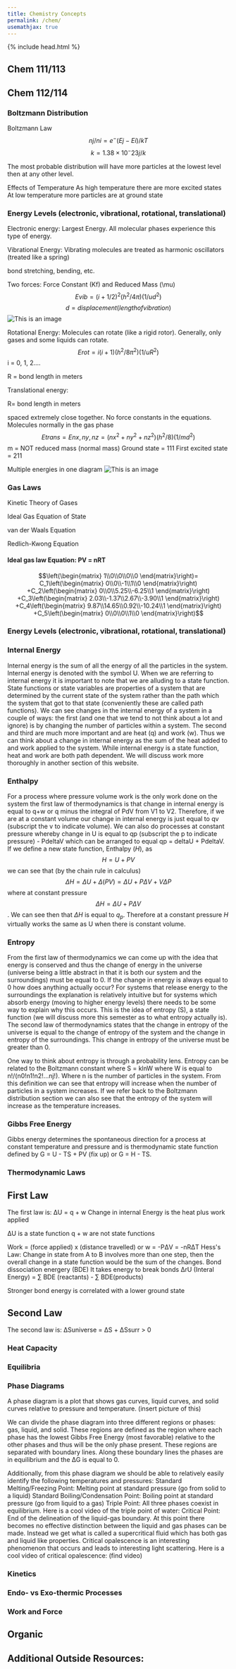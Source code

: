 ```yaml
---
title: Chemistry Concepts
permalink: /chem/  
usemathjax: true
---
```

{% include head.html %}

## Chem 111/113  


## Chem 112/114
 

### Boltzmann Distribution
Boltzmann Law
$$nj/ni = e^-(Ej-Ei)/kT$$
$$k=1.38 × 10^-23 j/k$$

The most probable distribution will have more particles at the
lowest level then at any other level.

Effects of Temperature
As high temperature there are more excited states
At low temperature more particles are at ground state



### Energy Levels (electronic, vibrational, rotational, translational)
Electronic energy:
Largest Energy. All molecular phases experience this type of energy.


Vibrational Energy:
Vibrating molecules are treated as harmonic oscillators (treated like a spring)



bond stretching, bending, etc.

Two forces: Force Constant (Kf) and Reduced Mass (\mu)
$$Evib = (i + 1/2)^2 (h^2/4π)(1/ud^2)$$
$$d = displacement (length of vibration)$$
![This is an image](https://www.google.com/imgres?imgurl=https%3A%2F%2Fi.stack.imgur.com%2FfZGnb.png&imgrefurl=https%3A%2F%2Fchemistry.stackexchange.com%2Fquestions%2F28287%2Flennard-jones-potential-and-vibrational-energy-level-diagram-explanation&tbnid=UYmZ6uh7GJI5iM&vet=12ahUKEwjQ-pmP_vP4AhXprnIEHbfBB_IQMygGegUIARDkAQ..i&docid=h-isnXSUwXSflM&w=2828&h=2612&q=vibrational%20energy&client=firefox-b-1-d&ved=2ahUKEwjQ-pmP_vP4AhXprnIEHbfBB_IQMygGegUIARDkAQ)

Rotational Energy:
Molecules can rotate (like a rigid rotor). Generally, only gases and some liquids can rotate.
$$Erot = i(i+1)(h^2/8π^2)(1/uR^2)$$
i = 0, 1, 2....

R = bond length in meters

Translational energy:

R= bond length in meters

spaced extremely close together. No force constants in the equations. Molecules normally in the gas phase  
$$Etrans = Enx,ny,nz = (nx^2 + ny^2 + nz^2)(h^2/8)(1/md^2)$$
m = NOT reduced mass (normal mass)
Ground state = 111
First excited state = 211

Multiple energies in one diagram
![This is an image](https://www.google.com/imgres?imgurl=https%3A%2F%2Fchem.libretexts.org%2F%40api%2Fdeki%2Ffiles%2F125629%2FCNX_UPhysics_42_02_Trans.jpg%3Frevision%3D1&imgrefurl=https%3A%2F%2Fchem.libretexts.org%2FCourses%2FBethuneCookman_University%2FBCU%253A_CH_332_Physical_Chemistry_II%2FText%2F13%253A_Molecular_Spectroscopy%2F13-06._Electronic_Spectra_Contain_Electronic_Vibrational_and_Rotational_Information&tbnid=1Boq4CRjMTbqrM&vet=12ahUKEwjQ-pmP_vP4AhXprnIEHbfBB_IQMygRegUIARD6AQ..i&docid=Gm0WmqY7WU7ygM&w=441&h=418&q=vibrational%20energy&client=firefox-b-1-d&ved=2ahUKEwjQ-pmP_vP4AhXprnIEHbfBB_IQMygRegUIARD6AQ)
### Gas Laws
Kinetic Theory of Gases



Ideal Gas Equation of State



van der Waals Equation



Redlich-Kwong Equation


#### Ideal gas law Equation: PV = nRT
$$\left(\begin{matrix}
1\\0\\0\\0\\0
\end{matrix}\right)=
C_1\left(\begin{matrix}
0\\0\\-1\\1\\0
\end{matrix}\right)
+C_2\left(\begin{matrix}
0\\0\\5.25\\-6.25\\1
\end{matrix}\right)
+C_3\left(\begin{matrix}
2.03\\-1.37\\2.67\\-3.90\\1
\end{matrix}\right)
+C_4\left(\begin{matrix}
9.87\\14.65\\0.92\\-10.24\\1
\end{matrix}\right)
+C_5\left(\begin{matrix}
0\\0\\0\\1\\0
\end{matrix}\right)$$
### Energy Levels (electronic, vibrational, rotational, translational)
### Internal Energy
Internal energy is the sum of all the energy of all the particles in the system.
Internal energy is denoted with the symbol U.
When we are referring to internal energy it is important to note that we are alluding to a state function.
State functions or state variables are properties of a system that are determined by the current state of the system rather than the path which the system that got to that state (conveniently these are called path functions).
We can see changes in the internal energy of a system in a couple of ways:
the first (and one that we tend to not think about a lot and ignore) is by changing the number of particles within a system.
The second and third are much more important and are heat (q) and work (w).
Thus we can think about a change in internal energy as the sum of the heat added to and work applied to the system.
While internal energy is a state function,
heat and work are both path dependent.
We will discuss work more thoroughly in another section of this website.
### Enthalpy
For a process where pressure volume work is the only work done on the system the first law of thermodynamics is that change in internal energy is equal to q+w or q minus the integral of PdV from V1 to V2.
Therefore, if we are at a constant volume our change in internal energy is just equal to qv (subscript the v to indicate volume).
We can also do processes at constant pressure whereby change in U is equal to qp (subscript the p to indicate pressure) - PdeltaV which can be arranged to equal qp = deltaU + PdeltaV.
If we define a new state function,
Enthalpy ($H$), as
$$H = U + PV$$
we can see that (by the chain rule in calculus)
$$\Delta H = \Delta U + \Delta (PV) = \Delta U + P \Delta V + V \Delta P $$
where at constant pressure
$$\Delta H = \Delta U + P \Delta V$$.
We can see then that $\Delta H$ is equal to $q_p$.
Therefore at a constant pressure $H$
virtually works the same as U when there is constant volume.
### Entropy
From the first law of thermodynamics we can come up with the idea that energy is conserved and thus the change of energy in the universe (universe being a little abstract in that it is both our system and the surroundings) must be equal to 0. If the change in energy is always equal to 0 how does anything actually occur? For systems that release energy to the surroundings the explanation is relatively intuitive but for systems which absorb energy (moving to higher energy levels) there needs to be some way to explain why this occurs. This is the idea of entropy (S), a state function (we will discuss more this semester as to what entropy actually is). The second law of thermodynamics states that the change in entropy of the universe is equal to the change of entropy of the system and the change in entropy of the surroundings. This change in entropy of the universe must be greater than 0.

One way to think about entropy is through a probability lens. Entropy can be related to the Boltzmann constant where S = klnW where W is equal to n!/(n0!n1!n2!...nj!). Where n is the number of particles in the system. From this definition we can see that entropy will increase when the number of particles in a system increases. If we refer back to the Boltzmann distribution section we can also see that the entropy of the system will increase as the temperature increases.

### Gibbs Free Energy

Gibbs energy determines the spontaneous direction for a process at constant temperature and pressure and is thermodynamic state function defined by G = U - TS + PV (fix up) or G = H - TS.




### Thermodynamic Laws
## First Law
The first law is:
ΔU = q + w
Change in internal Energy is the heat plus work applied

ΔU is a state function
q + w are not state functions

Work = (force applied) x (distance travelled)
                      or
               w = -PΔV = -nRΔT
Hess's Law:
Change in state from A to B involves more than one step, then the overall change in a state function would be the sum of the changes.
Bond dissociation energery (BDE)
It takes energy to break bonds
ΔrU (Interal Energy) = ∑ BDE (reactants) - ∑ BDE(products)

Stronger bond energy is correlated with a lower ground state
## Second Law  
The second law is:
ΔSuniverse = ΔS + ΔSsurr > 0
### Heat Capacity  

### Equilibria
### Phase Diagrams

A phase diagram is a plot that shows gas curves, liquid curves, and solid curves relative to pressure and temperature.
(insert picture of this)


We can divide the phase diagram into three different regions or phases: gas, liquid, and solid.
These regions are defined as the region where each phase has the lowest Gibbs Free Energy (most favorable) relative to the other phases and thus will be the only phase present.
These regions are separated with boundary lines. Along these boundary lines the phases are in equilibrium and the ΔG is equal to 0.

Additionally, from this phase diagram we should be able to relatively easily
 identify the following temperatures and pressures:
Standard Melting/Freezing Point:
Melting point at standard pressure (go from solid to a liquid)
Standard Boiling/Condensation Point:
Boiling point at standard pressure (go from liquid to a gas)
Triple Point:
All three phases coexist in equilibrium. Here is a cool video of the triple point of water:
Critical Point:
End of the delineation of the liquid-gas boundary.
At this point there becomes no effective distinction between the liquid and gas phases can be made.
Instead we get what is called a supercritical fluid which has both gas and liquid like properties.
Critical opalescence is an interesting phenomenon that occurs and leads to interesting light scattering.
Here is a cool video of critical opalescence: (find video)


### Kinetics

### Endo- vs Exo-thermic Processes
### Work and Force  

## Organic


## Additional Outside Resources:
